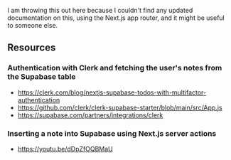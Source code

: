 I am throwing this out here because I couldn't find any updated documentation on this, using the Next.js app router, and it might be useful to someone else.

## Resources

### Authentication with Clerk and fetching the user's notes from the Supabase table

- https://clerk.com/blog/nextjs-supabase-todos-with-multifactor-authentication
- https://github.com/clerk/clerk-supabase-starter/blob/main/src/App.js
- https://supabase.com/partners/integrations/clerk

### Inserting a note into Supabase using Next.js server actions

- https://youtu.be/dDpZfOQBMaU
